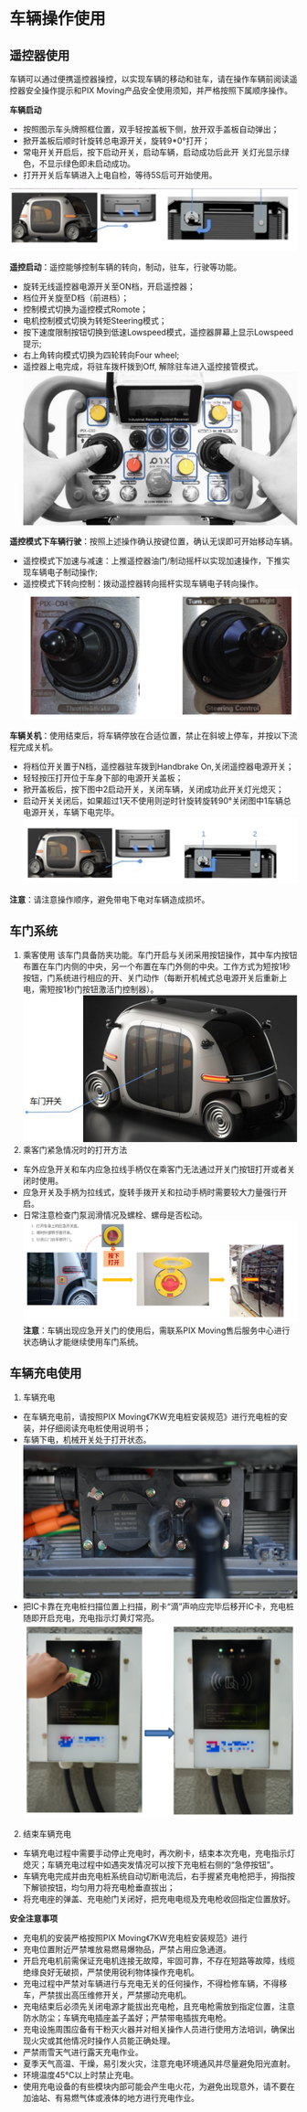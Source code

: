 # 车辆操作使用
## 遥控器使用
车辆可以通过便携遥控器操控，以实现车辆的移动和驻车，请在操作车辆前阅读遥控器安全操作提示和PIX Moving产品安全使用须知，并严格按照下属顺序操作。

**车辆启动**

- 按照图示车头牌照框位置，双手轻按盖板下侧，放开双手盖板自动弹出；
- 掀开盖板后顺时针旋转总电源开关，旋转9*0°打开；
- 常电开关开启后，按下启动开关，启动车辆，启动成功后此开 关灯光显示绿色，不显示绿色即未启动成功。
- 打开开关后车辆进入上电自检，等待5S后可开始使用。

![remote](./images/remote.png)

**遥控启动**：遥控能够控制车辆的转向，制动，驻车，行驶等功能。

- 旋转无线遥控器电源开关至ON档，开启遥控器；
- 档位开关旋至D档（前进档）；
- 控制模式切换为遥控模式Romote；
- 电机控制模式切换为转矩Steering模式；
- 按下速度限制按钮切换到低速Lowspeed模式，遥控器屏幕上显示Lowspeed提示;
- 右上角转向模式切换为四轮转向Four wheel;
- 遥控器上电完成，将驻车拨杆拨到Off, 解除驻车进入遥控接管模式。
![remote2](./images/remote2.png)

**遥控模式下车辆行驶**：按照上述操作确认按键位置，确认无误即可开始移动车辆。

- 遥控模式下加速与减速：上推遥控器油门/制动摇杆以实现加速操作，下推实现车辆电子制动操作;
- 遥控模式下转向控制：拨动遥控器转向摇杆实现车辆电子转向操作。
![remote3](./images/remote3.png)

**车辆关机**：使用结束后，将车辆停放在合适位置，禁止在斜坡上停车，并按以下流程完成关机。

- 将档位开关置于N档，遥控器驻车拨到Handbrake On,关闭遥控器电源开关；
- 轻轻按压打开位于车身下部的电源开关盖板；
- 掀开盖板后，按下图中2启动开关，关闭车辆，关闭成功此开关灯光熄灭；
- 启动开关关闭后，如果超过1天不使用则逆时针旋转旋转90°关闭图中1车辆总电源开关，车辆下电完毕。
![remote4](./images/remote4.png)

**注意**：请注意操作顺序，避免带电下电对车辆造成损坏。

## 车门系统
1. 乘客使用
该车门具备防夹功能。车门开启与关闭采用按钮操作，其中车内按钮布置在车门内侧的中央，另一个布置在车门外侧的中央。工作方式为短按1秒按钮，门系统进行相应的开、关门动作（每断开机械式总电源开关后重新上电，需短按1秒门按钮激活门控制器）。
![door](./images/door.png)
2. 乘客门紧急情况时的打开方法
- 车外应急开关和车内应急拉线手柄仅在乘客门无法通过开关门按钮打开或者关闭时使用。
- 应急开关及手柄为拉线式，旋转手拨开关和拉动手柄时需要较大力量强行开启。
- 日常注意检查门泵润滑情况及螺栓、螺母是否松动。
![door2](./images/door2.png)
**注意**：车辆出现应急开关门的使用后，需联系PIX Moving售后服务中心进行状态确认才能继续使用车门系统。

## 车辆充电使用
1. 车辆充电
- 在车辆充电前，请按照PIX Moving《7KW充电桩安装规范》进行充电桩的安装，并仔细阅读充电桩使用说明书；
- 车辆下电，机械开关处于打开状态。
![battery](./images/battery1.png)
- 把IC卡靠在充电桩扫描位置上扫描，刷卡“滴”声响应完毕后移开IC卡，充电桩随即开启充电，充电指示灯黄灯常亮。
![battery2](./images/battery2.png)
2. 结束车辆充电
- 车辆充电过程中需要手动停止充电时，再次刷卡，结束本次充电，充电指示灯熄灭；车辆充电过程中如遇突发情况可以按下充电桩右侧的“急停按钮”。
- 车辆充电完成并由充电桩系统自动切断电流后，右手握紧充电枪把手，拇指按下解锁按钮，均匀用力将充电枪垂直拔出；
- 将充电座的弹盖、充电舱门关闭好，把充电电缆及充电枪收回指定位置放好。

**安全注意事项**

- 充电机的安装严格按照PIX Moving《7KW充电桩安装规范》进行
- 充电位置附近严禁堆放易燃易爆物品，严禁占用应急通道。
- 开启充电机前需保证充电机连接无故障，牢固可靠，不存在短路等故障，线缆绝缘良好无破损，严禁使用锐利物体操作充电机。
- 充电过程中严禁对车辆进行与充电无关的任何操作，不得检修车辆，不得移车，严禁拔出高压维修开关，严禁挪动充电机。
- 充电结束后必须先关闭电源才能拔出充电枪，且充电枪需放到指定位置，注意防水防尘；车辆充电插座盖子盖好；严禁带电插拔充电枪。
- 充电设施周围应备有干粉灭火器并对相关操作人员进行使用方法培训，确保出现火灾或其他情况时操作人员能正确处理。
- 严禁雨雪天气进行露天充电作业。
- 夏季天气高温、干燥，易引发火灾，注意充电环境通风并尽量避免阳光直射。
- 环境温度45℃以上时禁止充电。
- 使用充电设备的有些模块内部可能会产生电火花，为避免出现意外，请不要在加油站、有易燃气体或液体的地方进行充电作业。
